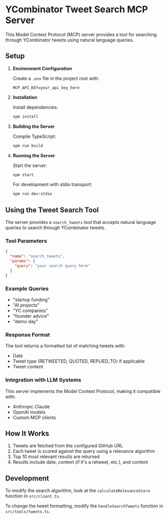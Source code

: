 # YCombinator Tweet Search MCP Server

This Model Context Protocol (MCP) server provides a tool for searching through YCombinator tweets using natural language queries.

## Setup

1. **Environment Configuration**

   Create a `.env` file in the project root with:

   ```properties
   MCP_API_KEY=your_api_key_here
   ```

2. **Installation**

   Install dependencies:

   ```bash
   npm install
   ```

3. **Building the Server**

   Compile TypeScript:

   ```bash
   npm run build
   ```

4. **Running the Server**

   Start the server:

   ```bash
   npm start
   ```

   For development with stdio transport:

   ```bash
   npm run dev:stdio
   ```

## Using the Tweet Search Tool

The server provides a `search_tweets` tool that accepts natural language queries to search through YCombinator tweets.

### Tool Parameters

```json
{
  "name": "search_tweets",
  "params": {
    "query": "your search query here"
  }
}
```

### Example Queries

- "startup funding"
- "AI projects"
- "YC companies"
- "founder advice"
- "demo day"

### Response Format

The tool returns a formatted list of matching tweets with:

- Date
- Tweet type (RETWEETED, QUOTED, REPLIED_TO) if applicable
- Tweet content

### Integration with LLM Systems

This server implements the Model Context Protocol, making it compatible with:

- Anthropic Claude
- OpenAI models
- Custom MCP clients

## How It Works

1. Tweets are fetched from the configured GitHub URL
2. Each tweet is scored against the query using a relevance algorithm
3. Top 10 most relevant results are returned
4. Results include date, context (if it's a retweet, etc.), and content

## Development

To modify the search algorithm, look at the `calculateRelevanceScore` function in `src/client.ts`.

To change the tweet formatting, modify the `handleSearchTweets` function in `src/tools/tweets.ts`.
